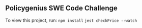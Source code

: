 ## Policygenius SWE Code Challenge

To view this project, run:
`npm install`
`jest checkPrice --watch`